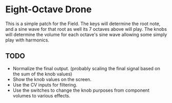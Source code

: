 # Eight-Octave Drone

This is a simple patch for the Field. The keys will determine the root note, and a sine wave for that root as well its 7 octaves above will play. The knobs will determine the volume for each octave's sine wave allowing some simply play with harmonics. 

## TODO

* Normalize the final output. (probably scaling the final signal based on the sum of the knob values)
* Show the knob values on the screen.
* Use the CV inputs for filtering. 
* Use the switches to change the knob purposes from component volumes to various effects.
